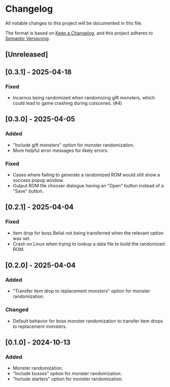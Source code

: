 # Changelog

All notable changes to this project will be documented in this file.

The format is based on [Keep a Changelog](https://keepachangelog.com/en/1.1.0/),
and this project adheres to [Semantic Versioning](https://semver.org/spec/v2.0.0.html).

## [Unreleased]

## [0.3.1] - 2025-04-18

### Fixed

- Incarnus being randomized when randomizing gift monsters, which could lead to game crashing during cutscenes. (#4)

## [0.3.0] - 2025-04-05

### Added

- "Include gift monsters" option for monster randomization.
- More helpful error messages for likely errors.

### Fixed

- Cases where failing to generate a randomized ROM would still show a success popup window.
- Output ROM file chooser dialogue having an "Open" button instead of a "Save" button.

## [0.2.1] - 2025-04-04

### Fixed

- Item drop for boss Belial not being transferred when the relevant option was set.
- Crash on Linux when trying to lookup a data file to build the randomized ROM.

## [0.2.0] - 2025-04-04

### Added

- "Transfer item drop to replacement monsters" option for monster randomization.

### Changed

- Default behavior for boss monster randomization to transfer item drops to replacement monsters.

## [0.1.0] - 2024-10-13

### Added

- Monster randomization.
- "Include bosses" option for monster randomization.
- "Include starters" option for monster randomization.
